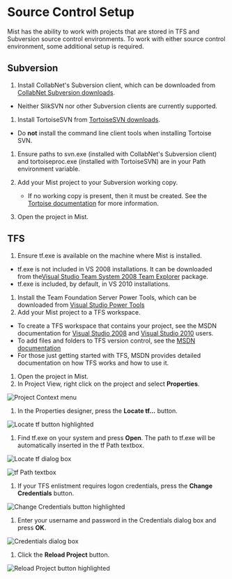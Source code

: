 # Source Control Setup

Mist has the ability to work with projects that are stored in TFS and Subversion source control environments. To work with either source control environment, some additional setup is required.

## Subversion

1. Install CollabNet's Subversion client, which can be downloaded from [CollabNet Subversion downloads](http://www.collab.net/downloads/subversion/).
  * Neither SlikSVN nor other Subversion clients are currently supported.

1. Install TortoiseSVN from [TortoiseSVN downloads](http://tortoisesvn.net/downloads.html).
  * Do **not** install the command line client tools when installing Tortoise SVN.

1. Ensure paths to svn.exe (installed with CollabNet's Subversion client) and tortoiseproc.exe (installed with TortoiseSVN) are in your Path environment variable.

1. Add your Mist project to your Subversion working copy.
	* If no working copy is present, then it must be created. See the [Tortoise documentation](http://tortoisesvn.net/docs/nightly/TortoiseSVN_en/tsvn-dug-checkout.html) for more information.
1. Open the project in Mist.

## TFS

1. Ensure tf.exe is available on the machine where Mist is installed.
  * tf.exe is not included in VS 2008 installations. It can be downloaded from the[Visual Studio Team System 2008 Team Explorer](http://www.microsoft.com/en-us/download/details.aspx?id=16338) package.
  * tf.exe is included, by default, in VS 2010 installations.
1. Install the Team Foundation Server Power Tools, which can be downloaded from [Visual Studio Power Tools](http://msdn.microsoft.com/en-us/vstudio/bb980963.aspx)
1. Add your Mist project to a TFS workspace. 
  * To create a TFS workspace that contains your project, see the 
    MSDN documentation for [Visual Studio 2008](http://msdn.microsoft.com/en-us/library/cc138512) and [Visual Studio 2010](http://msdn.microsoft.com/en-us/library/cc138514) users.
  * To add files and folders to TFS version control, see the [MSDN documentation](http://msdn.microsoft.com/en-us/library/ms181392)
  * For those just getting started with TFS, MSDN provides detailed documentation on how TFS works and how to use it.
1. Open the project in Mist.
1. In Project View, right click on the project and select **Properties**.

![Project Context menu](https://varigencecom.blob.core.windows.net/images-mistdocumentation-sourcecontrolsetup/1.png)

1. In the Properties designer, press the **Locate tf...** button.

![Locate tf button highlighted](https://varigencecom.blob.core.windows.net/images-mistdocumentation-sourcecontrolsetup/2.png)

1. Find tf.exe on your system and press **Open**. The path to tf.exe will be automatically inserted in the tf Path textbox.

![Locate tf dialog box](https://varigencecom.blob.core.windows.net/images-mistdocumentation-sourcecontrolsetup/3.png)

![tf Path textbox](https://varigencecom.blob.core.windows.net/images-mistdocumentation-sourcecontrolsetup/3a.png)

1. If your TFS enlistment requires logon credentials, press the **Change Credentials** button.

![Change Credentials button highlighted](https://varigencecom.blob.core.windows.net/images-mistdocumentation-sourcecontrolsetup/4.png)

1. Enter your username and password in the Credentials dialog box and press **OK**.

![Credentials dialog box](https://varigencecom.blob.core.windows.net/images-mistdocumentation-sourcecontrolsetup/5.png)

1. Click the <strong>Reload Project</strong> button.

![Reload Project button highlighted](https://varigencecom.blob.core.windows.net/images-mistdocumentation-sourcecontrolsetup/6.png)
